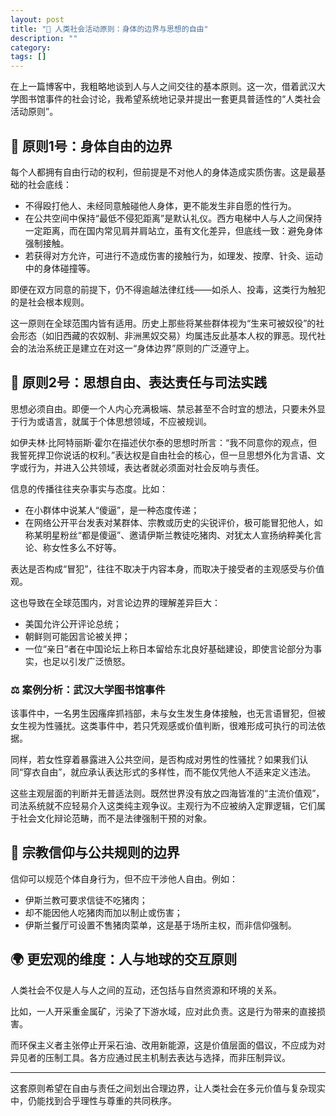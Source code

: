 ```yaml
---
layout: post
title: "🧠 人类社会活动原则：身体的边界与思想的自由"
description: ""
category: 
tags: []
---
```


在上一篇博客中，我粗略地谈到人与人之间交往的基本原则。这一次，借着武汉大学图书馆事件的社会讨论，我希望系统地记录并提出一套更具普适性的“人类社会活动原则”。

## 📍 原则1号：身体自由的边界

每个人都拥有自由行动的权利，但前提是不对他人的身体造成实质伤害。这是最基础的社会底线：

- 不得殴打他人、未经同意触碰他人身体，更不能发生非自愿的性行为。
- 在公共空间中保持“最低不侵犯距离”是默认礼仪。西方电梯中人与人之间保持一定距离，而在国内常见肩并肩站立，虽有文化差异，但底线一致：避免身体强制接触。
- 若获得对方允许，可进行不造成伤害的接触行为，如理发、按摩、针灸、运动中的身体碰撞等。

即便在双方同意的前提下，仍不得逾越法律红线——如杀人、投毒，这类行为触犯的是社会根本规则。

这一原则在全球范围内皆有适用。历史上那些将某些群体视为“生来可被奴役”的社会形态（如旧西藏的农奴制、非洲黑奴交易）均属违反此基本人权的罪恶。现代社会的法治系统正是建立在对这一“身体边界”原则的广泛遵守上。

## 🧠 原则2号：思想自由、表达责任与司法实践

思想必须自由。即便一个人内心充满极端、禁忌甚至不合时宜的想法，只要未外显于行为或语言，就属于个体思想领域，不应被规训。

如伊夫林·比阿特丽斯·霍尔在描述伏尔泰的思想时所言：“我不同意你的观点，但我誓死捍卫你说话的权利。”表达权是自由社会的核心，但一旦思想外化为言语、文字或行为，并进入公共领域，表达者就必须面对社会反响与责任。

信息的传播往往夹杂事实与态度。比如：

- 在小群体中说某人“傻逼”，是一种态度传递；
- 在网络公开平台发表对某群体、宗教或历史的尖锐评价，极可能冒犯他人，如称某明星粉丝“都是傻逼”、邀请伊斯兰教徒吃猪肉、对犹太人宣扬纳粹美化言论、称女性多么不好等。

表达是否构成“冒犯”，往往不取决于内容本身，而取决于接受者的主观感受与价值观。

这也导致在全球范围内，对言论边界的理解差异巨大：

- 美国允许公开评论总统；
- 朝鲜则可能因言论被关押；
- 一位“亲日”者在中国论坛上称日本留给东北良好基础建设，即使言论部分为事实，也足以引发广泛愤怒。

### ⚖️ 案例分析：武汉大学图书馆事件

该事件中，一名男生因瘙痒抓裆部，未与女生发生身体接触，也无言语冒犯，但被女生视为性骚扰。这类事件中，若只凭观感或价值判断，很难形成可执行的司法依据。

同样，若女性穿着暴露进入公共空间，是否构成对男性的性骚扰？如果我们认同“穿衣自由”，就应承认表达形式的多样性，而不能仅凭他人不适来定义违法。

这些主观层面的判断并无普适法则。既然世界没有放之四海皆准的“主流价值观”，司法系统就不应轻易介入这类纯主观争议。主观行为不应被纳入定罪逻辑，它们属于社会文化辩论范畴，而不是法律强制干预的对象。

## 🕌 宗教信仰与公共规则的边界

信仰可以规范个体自身行为，但不应干涉他人自由。例如：

- 伊斯兰教可要求信徒不吃猪肉；
- 却不能因他人吃猪肉而加以制止或伤害；
- 伊斯兰餐厅可设置不售猪肉菜单，这是基于场所主权，而非信仰强制。

## 🌍 更宏观的维度：人与地球的交互原则

人类社会不仅是人与人之间的互动，还包括与自然资源和环境的关系。

比如，一人开采重金属矿，污染了下游水域，应对此负责。这是行为带来的直接损害。

而环保主义者主张停止开采石油、改用新能源，这是价值层面的倡议，不应成为对异见者的压制工具。各方应通过民主机制去表达与选择，而非压制异议。

---

这套原则希望在自由与责任之间划出合理边界，让人类社会在多元价值与复杂现实中，仍能找到合乎理性与尊重的共同秩序。
